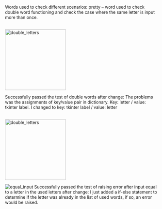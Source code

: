 
Words used to check different scenarios:
pretty – word used to check double word functioning and check the case where the same letter is input more than once.

<br><img alt="double_letters" width="200" height="auto" src="https://github.com/user-attachments/assets/9edb9385-709a-4786-a380-fc6b717796f5">

Successfully passed the test of double words after change: 
The problems was the assignments of key/value pair in dictionary.
Key: letter / value: tkinter label. 
I changed to key: tkinter label / value: letter

<br><img alt="double_letters" width="200" height="auto" src="https://github.com/user-attachments/assets/1d8fe182-7093-45e2-bcc4-cb5475789245">

![equal_input](https://github.com/user-attachments/assets/1d8fe182-7093-45e2-bcc4-cb5475789245)
Successfully passed the test of raising error after input equal to a letter in the used letters after change: 
I just added a if-else statement to determine if the letter was already in the list of used words, if so, an error would be raised. 
